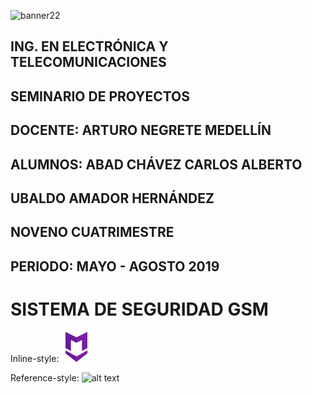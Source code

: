 ![banner22](https://user-images.githubusercontent.com/50605741/63073938-a7e8ef80-bef0-11e9-996a-039c8d34903b.jpg)

## ING. EN ELECTRÓNICA Y TELECOMUNICACIONES
## SEMINARIO DE PROYECTOS
## DOCENTE: ARTURO NEGRETE MEDELLÍN
## ALUMNOS: ABAD CHÁVEZ CARLOS ALBERTO
##          UBALDO AMADOR HERNÁNDEZ
## NOVENO CUATRIMESTRE
## PERIODO: MAYO - AGOSTO 2019

# SISTEMA DE SEGURIDAD GSM
Inline-style: 
![alt text](https://github.com/adam-p/markdown-here/raw/master/src/common/images/icon48.png "Logo Title Text 1")
 
 Reference-style: 
![alt text][logo]

[logo]: http://smartech.com.ec/wp-content/uploads/2016/03/GSM-300x205.jpg


